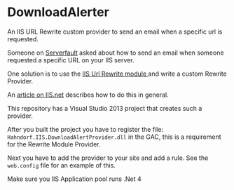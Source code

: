 # DownloadAlerter
An IIS URL Rewrite custom provider to send an email when a specific url is requested.

Someone on [Serverfault](http://serverfault.com/questions/667999/iis-how-to-receive-an-email-notification-when-file-is-downloaded-using-a-direct/668051 "Link to article") asked about how to send an email when someone requested a specific URL on your IIS server.

One solution is to use the [IIS Url Rewrite module ](http://www.iis.net/downloads/microsoft/url-rewrite) and write a custom Rewrite Provider.

An [article on IIS.net](http://www.iis.net/learn/extensions/url-rewrite-module/developing-a-custom-rewrite-provider-for-url-rewrite-module) describes how to do this in general.

This repository has a Visual Studio 2013 project that creates such a provider.

After you built the project you have to register the file: `Hahndorf.IIS.DownloadAlertProvider.dll` in the GAC, this is a requirement for the Rewrite Module Provider.

Next you have to add the provider to your site and add a rule. See the `web.config` file for an example of this.

Make sure you IIS Application pool runs .Net 4